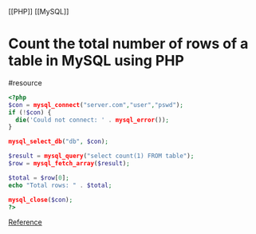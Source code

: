 [[PHP]] [[MySQL]]
# Count the total number of rows of a table in MySQL using PHP
#resource 

```php
<?php
$con = mysql_connect("server.com","user","pswd");
if (!$con) {
  die('Could not connect: ' . mysql_error());
}

mysql_select_db("db", $con);

$result = mysql_query("select count(1) FROM table");
$row = mysql_fetch_array($result);

$total = $row[0];
echo "Total rows: " . $total;

mysql_close($con);
?>
```

[Reference](https://stackoverflow.com/questions/6655628/mysql-count-total-number-of-rows-in-php) 
